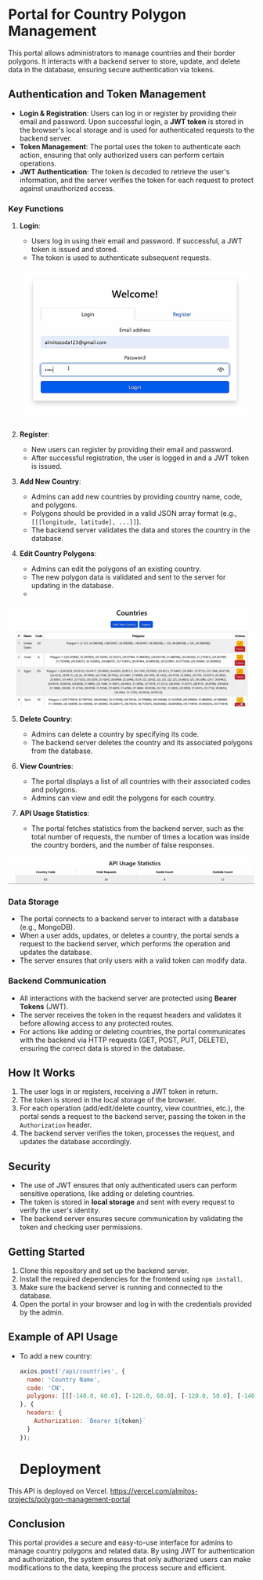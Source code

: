 # Portal for Country Polygon Management

This portal allows administrators to manage countries and their border polygons. It interacts with a backend server to store, update, and delete data in the database, ensuring secure authentication via tokens.

## Authentication and Token Management

- **Login & Registration**: Users can log in or register by providing their email and password. Upon successful login, a **JWT token** is stored in the browser's local storage and is used for authenticated requests to the backend server.
- **Token Management**: The portal uses the token to authenticate each action, ensuring that only authorized users can perform certain operations.
- **JWT Authentication**: The token is decoded to retrieve the user's information, and the server verifies the token for each request to protect against unauthorized access.

### Key Functions

1. **Login**: 
   - Users log in using their email and password. If successful, a JWT token is issued and stored.
   - The token is used to authenticate subsequent requests.
  
   ![Alt text]( https://github.com/almitoo/Polygon-management-portal/blob/e172bcbe98da5e8b7de7e1b5a47ad339620a778b/Screenshot%202025-02-03%20163406.png)
   
2. **Register**: 
   - New users can register by providing their email and password.
   - After successful registration, the user is logged in and a JWT token is issued.

3. **Add New Country**:
   - Admins can add new countries by providing country name, code, and polygons.
   - Polygons should be provided in a valid JSON array format (e.g., `[[[longitude, latitude], ...]]`).
   - The backend server validates the data and stores the country in the database.

4. **Edit Country Polygons**:
   - Admins can edit the polygons of an existing country.
   - The new polygon data is validated and sent to the server for updating in the database.
   - 
![Alt text](https://github.com/almitoo/Polygon-management-portal/blob/e172bcbe98da5e8b7de7e1b5a47ad339620a778b/Screenshot%202025-02-03%20163517.png)

5. **Delete Country**:
   - Admins can delete a country by specifying its code.
   - The backend server deletes the country and its associated polygons from the database.

6. **View Countries**:
   - The portal displays a list of all countries with their associated codes and polygons.
   - Admins can view and edit the polygons for each country.

7. **API Usage Statistics**:
   - The portal fetches statistics from the backend server, such as the total number of requests, the number of times a location was inside the country borders, and the number of false responses.

![Alt text](https://github.com/almitoo/Polygon-management-portal/blob/e172bcbe98da5e8b7de7e1b5a47ad339620a778b/Screenshot%202025-02-03%20163748.png)

### Data Storage

- The portal connects to a backend server to interact with a database (e.g., MongoDB).
- When a user adds, updates, or deletes a country, the portal sends a request to the backend server, which performs the operation and updates the database.
- The server ensures that only users with a valid token can modify data.
  
### Backend Communication

- All interactions with the backend server are protected using **Bearer Tokens** (JWT).
- The server receives the token in the request headers and validates it before allowing access to any protected routes.
- For actions like adding or deleting countries, the portal communicates with the backend via HTTP requests (GET, POST, PUT, DELETE), ensuring the correct data is stored in the database.

## How It Works

1. The user logs in or registers, receiving a JWT token in return.
2. The token is stored in the local storage of the browser.
3. For each operation (add/edit/delete country, view countries, etc.), the portal sends a request to the backend server, passing the token in the `Authorization` header.
4. The backend server verifies the token, processes the request, and updates the database accordingly.

## Security

- The use of JWT ensures that only authenticated users can perform sensitive operations, like adding or deleting countries.
- The token is stored in **local storage** and sent with every request to verify the user's identity.
- The backend server ensures secure communication by validating the token and checking user permissions.

## Getting Started

1. Clone this repository and set up the backend server.
2. Install the required dependencies for the frontend using `npm install`.
3. Make sure the backend server is running and connected to the database.
4. Open the portal in your browser and log in with the credentials provided by the admin.

## Example of API Usage

- To add a new country:
    ```js
    axios.post('/api/countries', {
      name: 'Country Name',
      code: 'CN',
      polygons: [[[-140.0, 60.0], [-120.0, 60.0], [-120.0, 50.0], [-140.0, 50.0], [-140.0, 60.0]]],
    }, {
      headers: {
        Authorization: `Bearer ${token}`
      }
    });
    ```

    # Deployment
This API is deployed on Vercel.
https://vercel.com/almitos-projects/polygon-management-portal


## Conclusion

This portal provides a secure and easy-to-use interface for admins to manage country polygons and related data. By using JWT for authentication and authorization, the system ensures that only authorized users can make modifications to the data, keeping the process secure and efficient.

